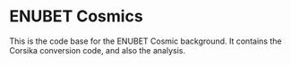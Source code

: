 # ENUBET Cosmics

This is the code base for the ENUBET Cosmic background. It contains the Corsika conversion code, and also the analysis. 
